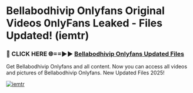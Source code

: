 # Bellabodhivip Onlyfans Original Videos 0nlyFans Leaked - Files Updated! (iemtr)

<h3>🔴 CLICK HERE 🌐==►► <a href="https://tinyurl.com/2m67pmp6" rel="nofollow">Bellabodhivip Onlyfans Updated Files</a></h3>

Get Bellabodhivip Onlyfans and all content. Now you can access all videos and pictures of Bellabodhivip Onlyfans. New Updated Files 2025!

[![iemtr](https://i.imgur.com/H4QAA4z.gif)](https://tinyurl.com/2m67pmp6)